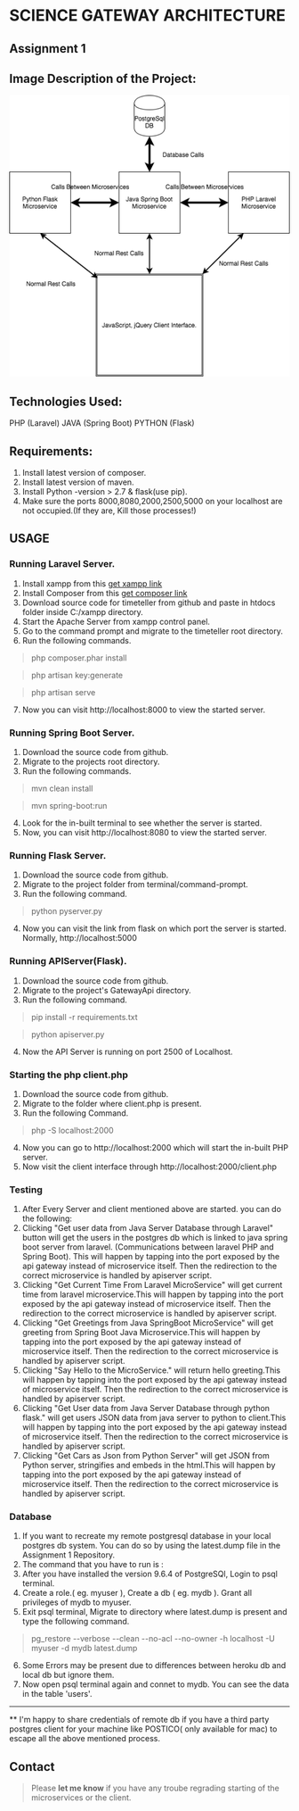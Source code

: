 # SCIENCE GATEWAY ARCHITECTURE

## Assignment 1

## Image Description of the Project:

![alt text](https://github.com/airavata-courses/stephenpaul2727/blob/master/Assignment1/images/scg1.png "Project Image Layout")


## Technologies Used:

PHP (Laravel)
JAVA (Spring Boot)
PYTHON (Flask)

## Requirements:
1. Install latest version of composer.
2. Install latest version of maven.
3. Install Python -version > 2.7 & flask(use pip).
4. Make sure the ports 8000,8080,2000,2500,5000 on your localhost are not occupied.(If they are, Kill those processes!)


## USAGE

### Running Laravel Server.

1. Install xampp from this [get xampp link](https://www.apachefriends.org/download.html)
2. Install Composer from this [get composer link](https://getcomposer.org/download)
3. Download source code for timeteller from github and paste in htdocs folder inside C:/xampp directory.
4. Start the Apache Server from xampp control panel. 
5. Go to the command prompt and migrate to the timeteller root directory.
6. Run the following commands.
> php composer.phar install

> php artisan key:generate

>php artisan serve
7. Now you can visit http://localhost:8000 to view the started server.


### Running Spring Boot Server.

1. Download the source code from github.
2. Migrate to the projects root directory.
3. Run the following commands.
> mvn clean install

> mvn spring-boot:run
4. Look for the in-built terminal to see whether the server is started.
5. Now, you can visit http://localhost:8080 to view the started server.

### Running Flask Server.

1. Download the source code from github.
2. Migrate to the project folder from terminal/command-prompt.
3. Run the following command.
> python pyserver.py
4. Now you can visit the link from flask on which port the server is started. Normally, http://localhost:5000

### Running APIServer(Flask).

1. Download the source code from github.
2. Migrate to the project's GatewayApi directory.
3. Run the following command.
> pip install -r requirements.txt

> python apiserver.py
4. Now the API Server is running on port 2500 of Localhost.

### Starting the php client.php

1. Download the source code from github.
2. Migrate to the folder where client.php is present.
3. Run the following Command.
> php -S localhost:2000
4. Now you can go to http://localhost:2000 which will start the in-built PHP server. 
5. Now visit the client interface through http://localhost:2000/client.php


### Testing

1. After Every Server and client mentioned above are started. you can do the following:
2. Clicking "Get user data from Java Server Database through Laravel" button will get the users in the postgres db which is linked to java spring boot server from laravel. (Communications between laravel PHP and Spring Boot). This will happen by tapping into the port exposed by the api gateway instead of microservice itself. Then the redirection to the correct microservice is handled by apiserver script.
3. Clicking "Get Current Time From Laravel MicroService" will get current time from laravel microservice.This will happen by tapping into the port exposed by the api gateway instead of microservice itself. Then the redirection to the correct microservice is handled by apiserver script.
4. Clicking "Get Greetings from Java SpringBoot MicroService" will get greeting from Spring Boot Java Microservice.This will happen by tapping into the port exposed by the api gateway instead of microservice itself. Then the redirection to the correct microservice is handled by apiserver script.
5. Clicking "Say Hello to the MicroService." will return hello greeting.This will happen by tapping into the port exposed by the api gateway instead of microservice itself. Then the redirection to the correct microservice is handled by apiserver script.
6. Clicking "Get User data from Java Server Database through python flask." will get users JSON data from java server to python to client.This will happen by tapping into the port exposed by the api gateway instead of microservice itself. Then the redirection to the correct microservice is handled by apiserver script.
7. Clicking "Get Cars as Json from Python Server" will get JSON from Python server, stringifies and embeds in the html.This will happen by tapping into the port exposed by the api gateway instead of microservice itself. Then the redirection to the correct microservice is handled by apiserver script.

### Database

1. If you want to recreate my remote postgresql database in your local postgres db system. You can do so by using the latest.dump file in the Assignment 1 Repository.
2. The command that you have to run is :
3. After you have installed the version 9.6.4 of PostgreSQl, Login to psql terminal.
4. Create a role.( eg. myuser ), Create a db ( eg. mydb ). Grant all privileges of mydb to myuser. 
5. Exit psql terminal, Migrate to directory where latest.dump is present and type the following command.
> pg_restore --verbose --clean --no-acl --no-owner -h localhost -U myuser -d mydb latest.dump
6. Some Errors may be present due to differences between heroku db and local db but ignore them.
7. Now open psql terminal again and connet to mydb. You can see the data in the table 'users'.
-------------------------------------------------------------------------------------------------------
** I'm happy to share credentials of remote db if you have a third party postgres client for your machine like POSTICO( only available for mac) to escape all the above mentioned process.

## Contact

> Please **let me know** if you have any troube regrading starting of the microservices or the client.




